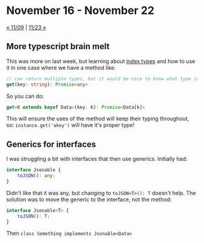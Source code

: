# November 16 - November 22

[« 11/09](1109.md) | [11/23 »](1123.md)

## More typescript brain melt

This was more on last week, but learning about [index types](https://www.typescriptlang.org/docs/handbook/advanced-types.html#index-types) and how to use it in one case where we have a method like:

```typescript
// can return multiple types, but it would be nice to know what type it is...
get(key: string): Promise<any>
```

So you can do:

```typescript
get<K extends keyof Data>(key: K): Promise<Data[k]>
```

This will ensure the uses of the method will keep their typing throughout, so: `instance.get('akey')` will have it's proper type!

## Generics for interfaces

I was struggling a bit with interfaces that then use generics. Initially had:

```typescript
interface Jsonable {
    toJSON(): any;
}
```

Didn't like that it was any, but changing to `toJSON<T>(): T` doesn't help. The solution was to move the generic to the interface, not the method:

```typescript
interface Jsonable<T> {
    toJSON(): T;
}
```

Then `class Something implements Jsonable<Data>`
